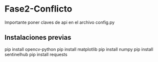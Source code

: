 # Fase2-Conflicto

Importante poner claves de api en el archivo config.py

## Instalaciones previas
pip install opencv-python
pip install matplotlib
pip install numpy
pip install sentinelhub
pip install requests